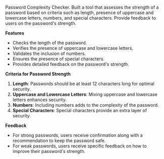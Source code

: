 Password Complexity Checker.
Built a tool that assesses the strength of a password based on criteria such as length, presence of uppercase and lowercase letters, numbers, and special characters.
Provide feedback to users on the password's strength.


**Features**

- Checks the length of the password.
- Verifies the presence of uppercase and lowercase letters.
- Validates the inclusion of numbers.
- Ensures the presence of special characters.
- Provides detailed feedback on the password's strength.


**Criteria for Password Strength**

1. **Length**: Passwords should be at least 12 characters long for optimal security.
2. **Uppercase and Lowercase Letters**: Mixing uppercase and lowercase letters enhances security.
3. **Numbers**: Including numbers adds to the complexity of the password.
4. **Special Characters**: Special characters provide an extra layer of security.


**Feedback**

- For strong passwords, users receive confirmation along with a recommendation to keep the password safe.
- For weak passwords, users receive specific feedback on how to improve their password's strength.
